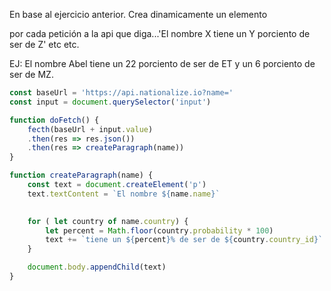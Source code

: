 En base al ejercicio anterior. Crea dinamicamente un elemento <p> por cada petición a la api que diga...'El nombre X tiene un Y porciento de ser de Z' etc etc.

EJ: El nombre Abel tiene un 22 porciento de ser de ET y un 6 porciento de ser de MZ.


```js
const baseUrl = 'https://api.nationalize.io?name='
const input = document.querySelector('input')

function doFetch() {
    fecth(baseUrl + input.value)
    .then(res => res.json())
    .then(res => createParagraph(name))
}

function createParagraph(name) {
    const text = document.createElement('p')
    text.textContent = `El nombre ${name.name}`
    

    for ( let country of name.country) {
        let percent = Math.floor(country.probability * 100)
        text += `tiene un ${percent}% de ser de ${country.country_id}`
    }

    document.body.appendChild(text)
}
```